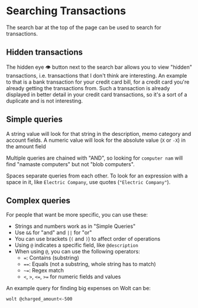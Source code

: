 # Searching Transactions

The search bar at the top of the page can be used to search for transactions.

## Hidden transactions
The hidden eye 👁️ button next to the search bar allows you to view "hidden" transactions, i.e. transactions that I don't think are interesting.
An example to that is a bank transaction for your credit card bill, for a credit card you're already getting the transactions from.
Such a transaction is already displayed in better detail in your credit card transactions, so it's a sort of a duplicate and is not interesting.

## Simple queries
A string value will look for that string in the description, memo category and account fields.
A numeric value will look for the absolute value (`X` or `-X`) in the amount field

Multiple queries are chained with "AND", so looking for `computer nam` will find "namaste computers" but not "blob computers".

Spaces separate queries from each other. To look for an expression with a space in it, like `Electric Company`, use quotes (`"Electric Company"`).

## Complex queries
For people that want be more specific, you can use these:

* Strings and numbers work as in "Simple Queries"
* Use `&&` for "and" and `||` for "or"
* You can use brackets (`(` and `)`) to affect order of operations
* Using `@` indicates a specific field, like `@description`
* When using `@`, you can use the following operators:
    * `=`: Contains (substring)
    * `==`: Equals (not a substring, whole string has to match)
    * `~=`: Regex match
    * `<`, `>`, `<=`, `>=` for numeric fields and values

An example query for finding big expenses on Wolt can be:
```
wolt @charged_amount<-500
```
